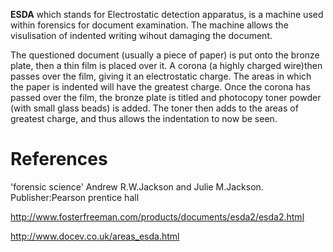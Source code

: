 **ESDA** which stands for Electrostatic detection apparatus, is a
machine used within forensics for document examination. The machine
allows the visulisation of indented writing wihout damaging the
document.

The questioned document (usually a piece of paper) is put onto the
bronze plate, then a thin film is placed over it. A corona (a highly
charged wire)then passes over the film, giving it an electrostatic
charge. The areas in which the paper is indented will have the greatest
charge. Once the corona has passed over the film, the bronze plate is
titled and photocopy toner powder (with small glass beads) is added. The
toner then adds to the areas of greatest charge, and thus allows the
indentation to now be seen.

# References

'forensic science' Andrew R.W.Jackson and Julie M.Jackson.
Publisher:Pearson prentice hall

<http://www.fosterfreeman.com/products/documents/esda2/esda2.html>

<http://www.docev.co.uk/areas_esda.html>